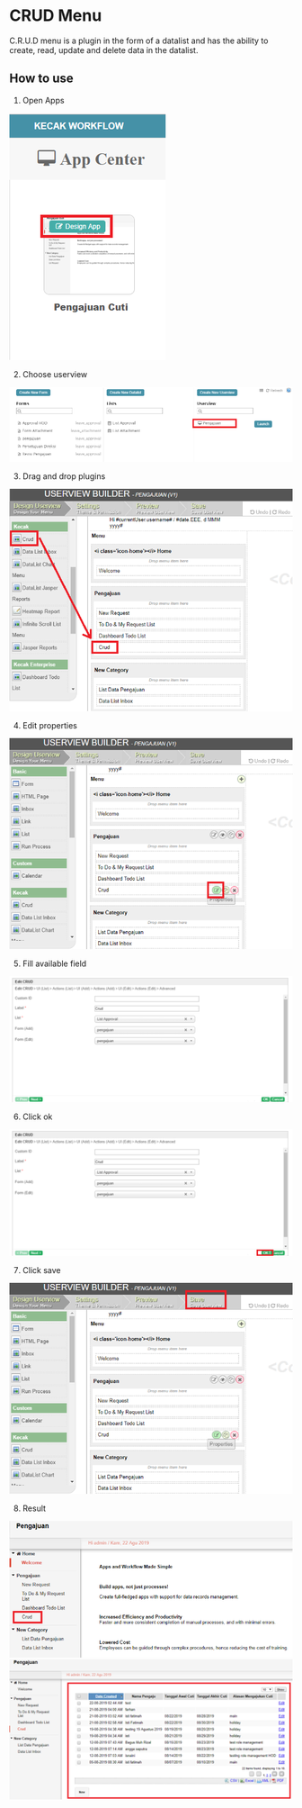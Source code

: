 # CRUD Menu

C.R.U.D menu is a plugin in the form of a datalist and has the ability to create, read, update and delete data in the datalist.

## How to use

1. Open Apps

<img src="https://raw.githubusercontent.com/kinnara-digital-studio/kecak-workflow/master/docs/assets/crudMenu_openApps.png" alt="" />


2. Choose userview

<img src="https://raw.githubusercontent.com/kinnara-digital-studio/kecak-workflow/master/docs/assets/crudMenu_chooseUserview.png" alt="" />


3. Drag and drop plugins

<img src="https://raw.githubusercontent.com/kinnara-digital-studio/kecak-workflow/master/docs/assets/crudMenu_dragDrop.png" alt="" />


4. Edit properties

<img src="https://raw.githubusercontent.com/kinnara-digital-studio/kecak-workflow/master/docs/assets/crudMenu_editProperties.png" alt="" />


5. Fill available field

<img src="https://raw.githubusercontent.com/kinnara-digital-studio/kecak-workflow/master/docs/assets/crudMenu_editCrud.png" alt="" />


6. Click ok

<img src="https://raw.githubusercontent.com/kinnara-digital-studio/kecak-workflow/master/docs/assets/crudMenu_ok.png" alt="" />


7. Click save

<img src="https://raw.githubusercontent.com/kinnara-digital-studio/kecak-workflow/master/docs/assets/crudMenu_save.png" alt="" />


8. Result

<img src="https://raw.githubusercontent.com/kinnara-digital-studio/kecak-workflow/master/docs/assets/crudMenu_result1.png" alt="" />

<img src="https://raw.githubusercontent.com/kinnara-digital-studio/kecak-workflow/master/docs/assets/crudMenu_result2.png" alt="" />

